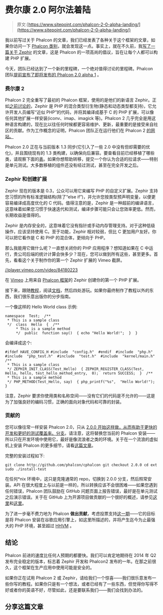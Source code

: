 # 费尔康 2.0 阿尔法着陆

> 原文:[https://www.sitepoint.com/phalcon-2-0-alpha-landing/](https://www.sitepoint.com/phalcon-2-0-alpha-landing/)

我以前写过关于 Phalcon 的文章，我们已经发表了各种关于这个框架的文章，如果你访问一下 [Phalcon 类别](https://www.sitepoint.com/php/phalcon-php/)，就会发现这一点。事实上，就在不久前，我[写了一篇关于 Zephir](https://www.sitepoint.com/zephir-build-php-extensions-without-knowing-c/) 的文章，这是 Phalcon 的一项高尚的倡议，旨在让每个人都可以构建 PHP 扩展。

今天，团队已经达到了一个新的里程碑，一个绝对值得讨论的里程碑。Phalcon 团队[提前宣布了即将发布的 Phalcon 2.0 alpha 1](http://blog.phalconphp.com/post/73525793120/phalcon-2-0-alpha-1-released) 。

### 费尔康 2

Phalcon 2 完全重写了最初的 Phalcon 框架，使用的是他们的新语言 Zephir。正如[之前讨论的](https://www.sitepoint.com/zephir-build-php-extensions-without-knowing-c/)，Zephir 是 PHP 的混合类型衍生物(静态和动态类型都支持)，它允许开发人员编写“近似 PHP”的代码，并将其编译成基于 C 的 PHP 扩展，可以像任何其他扩展一样安装(iconv、imap、imagick 等)。Phalcon 2 几乎完全是用这种语言构建的，现在比以往任何时候都更容易维护、更新，最重要的是接受来自社区的贡献。作为工作概念的证明，Phalcon 团队正在运行他们在 Phalcon 2 [的网站。](http://two.phalconphp.com/website)

Phalcon 2.0 正在与当前版本 1.3 同步(它引入了一些 2.0 中没有但却需要的优化)，并且围绕现有的 1.3 类构建，以确保向后兼容。要查看目前已经移植了哪些类，请观察下面的[表](https://github.com/phalcon/cphalcon/wiki/Progress-2.0)。如果你想帮助转移，提交一个你认为合适的拉请求——特别是单元测试。大多数移植的组件还没有经过测试，甚至在完全开发之后。

### Zephir 和创建扩展

Zephir 现在的版本是 0.3，公众可以用它来编写 PHP 的自定义扩展。Zephir 支持您习惯的所有标准逻辑结构(除了“else if”)，并允许您按类型预声明变量，以便更容易编译成高度优化的 C 代码。值得注意的是，Zephir 是一种超前的编译语言，这意味着如果您习惯于快速迭代和测试，编译步骤可能只会让您效率更低。然而，长期收益是值得的。

Zephir 是内存安全的，这意味着它没有指针或手动内存管理支持。对于这种低级操作，应该坚持使用 C。至于功能，Zephir 相对较弱，但比 C 更加用户友好。你可以把它看作是 C 和 PHP 的混合体，更倾向于 PHP。

那么我能用它做什么呢？一直想关闭你的 PHP 应用程序？想知道如果在 C 中运行，贵公司后端的统计计算会快多少？现在，您可以做到所有这些，甚至更多。首先，看看这个关于制作你的第一个 Zephir 扩展的 Vimeo 截屏。

[//player.vimeo.com/video/84180223](//player.vimeo.com/video/84180223)

在 [Vimeo](https://vimeo.com) 上用来自 [Phalcon 框架](https://vimeo.com/phalconphp)的 Zephir 创建你的第一个 PHP 扩展。

接下来，跟随[教程](http://zephir-lang.com/tutorial.html)，阅读[文档](http://zephir-lang.com/)，然后四处游玩。如果你最终制作了教程以外的东西，我们很乐意出版你的分步指南。

一个像这样的 Hello World class 示例:

```
namespace  Test;  /**
 * This is a sample class
 */  class  Hello  {  /**
     * This is a sample method
     */  public  function say()  { echo "Hello World!";  }  }
```

会编译成这个:

```
#ifdef HAVE_CONFIG_H #include  "config.h"  #endif  #include  "php.h"  #include  "php_test.h"  #include  "test.h"  #include  "kernel/main.h"  /**
 * This is a sample class
 */ ZEPHIR_INIT_CLASS(Test_Hello)  { ZEPHIR_REGISTER_CLASS(Test,  Hello, hello, test_hello_method_entry,  0);  return SUCCESS;  }  /**
 * This is a sample method
 */ PHP_METHOD(Test_Hello, say)  { php_printf("%s",  "Hello World!");  }
```

注意，Zephir 要求你使用类和名称空间——没有它们的代码是不允许的——这是为了加强良好的编码习惯，正确的面向对象代码和可靠的封装。

### 贡献的

您可以像往常一样安装 Phalcon 2.0，只从 [2.0.0 开始这样做，从而有助于更快的开发和更好的测试覆盖率。分支](https://github.com/phalcon/cphalcon/tree/2.0.0)。请注意，这将替换您当前的 Phalcon 安装——所以只在开发环境中使用它，最好是像流浪者之类的环境。关于在一个流浪的虚拟机上安装 Phalcon 的更多细节，请看[这篇文章](https://www.sitepoint.com/provisioning-phalcon-tools-vagrant/)。

完整的安装过程如下:

```
git clone http://github.com/phalcon/cphalcon git checkout 2.0.0 cd ext
sudo ./install-test
```

在任何*nix 环境中，这只是克隆通常的 repo，切换到 2.0.0 分支，然后照常安装。API 在很大程度上与以前是一样的，所以转换应该不会很困难——如果您遇到任何错误，Phalcon 团队鼓励在 GitHub 问题页面上报告错误，最好是在单元测试之后演示错误。关于在 GitHub 上为开源项目做贡献的一个很好的概述，请参见[这里](https://www.sitepoint.com/contributing-open-source-dillinger-case-study/)和[这里](https://www.sitepoint.com/contributing-open-source-updating-phalconphp-com/)。

为了进一步毫不费力地为 Phalcon **做出贡献**，考虑投票支持[这一期](https://code.google.com/p/googleappengine/issues/detail?id=9336)——它的目标是将 Phalcon 安装在谷歌应用引擎上，如这里所描述的，并将产生迄今为止最强大的 PHP 环境，甚至超过 [HHVM](https://www.sitepoint.com/hhvm-revisited/) 。

## 结论

Phalcon 前进的速度比任何人预期的都要快。我们可以肯定地期待在 2014 年 Q2 发布完全稳定的版本，标志着 Zephir 开发和 Phalcon2 发布的一年。在那之前很久，这个框架在生产应用中使用可能是安全的。

如果你正在试用 Phalcon 2 或 Zephir，请给我们一个惊喜——我们很乐意发布一些你写的教程。如果你只是有一个想法，或者已经有了一些东西，但觉得你写得不好或者你的英语不好，尽管如此，还是要联系我们——我们会找到办法的。

## 分享这篇文章